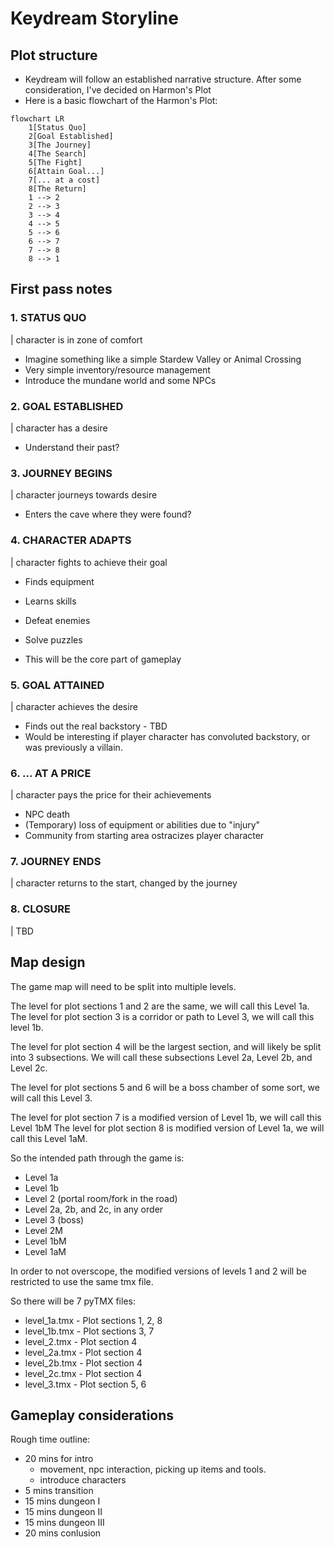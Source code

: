 # Keydream Storyline

## Plot structure

- Keydream will follow an established narrative structure. After some consideration, I've decided on Harmon's Plot
- Here is a basic flowchart of the Harmon's Plot:

``` mermaid
flowchart LR
    1[Status Quo]
    2[Goal Established]
    3[The Journey]
    4[The Search]
    5[The Fight]
    6[Attain Goal...]
    7[... at a cost]
    8[The Return]
    1 --> 2
    2 --> 3
    3 --> 4
    4 --> 5
    5 --> 6
    6 --> 7
    7 --> 8
    8 --> 1
```

## First pass notes

### 1. STATUS QUO

| character is in zone of comfort

- Imagine something like a simple Stardew Valley or Animal Crossing
- Very simple inventory/resource management
- Introduce the mundane world and some NPCs

### 2. GOAL ESTABLISHED

| character has a desire

- Understand their past?

### 3. JOURNEY BEGINS

| character journeys towards desire

- Enters the cave where they were found?

### 4. CHARACTER ADAPTS

| character fights to achieve their goal

- Finds equipment
- Learns skills
- Defeat enemies
- Solve puzzles

- This will be the core part of gameplay

### 5. GOAL ATTAINED

| character achieves the desire

- Finds out the real backstory - TBD
- Would be interesting if player character has convoluted backstory, or was previously a villain.

### 6. ... AT A PRICE

| character pays the price for their achievements

- NPC death
- (Temporary) loss of equipment or abilities due to "injury"
- Community from starting area ostracizes player character

### 7. JOURNEY ENDS

| character returns to the start, changed by the journey

### 8. CLOSURE

| TBD

## Map design

The game map will need to be split into multiple levels.

The level for plot sections 1 and 2 are the same, we will call this Level 1a.
The level for plot section 3 is a corridor or path to Level 3, we will call this level 1b.

The level for plot section 4 will be the largest section, and will likely be split into 3 subsections.
We will call these subsections Level 2a, Level 2b, and Level 2c.

The level for plot sections 5 and 6 will be a boss chamber of some sort, we will call this Level 3.

The level for plot section 7 is a modified version of Level 1b, we will call this Level 1bM
The level for plot section 8 is modified version of Level 1a, we will call this Level 1aM.

So the intended path through the game is:

- Level 1a
- Level 1b
- Level 2 (portal room/fork in the road)
- Level 2a, 2b, and 2c, in any order
- Level 3 (boss)
- Level 2M
- Level 1bM
- Level 1aM

In order to not overscope, the modified versions of levels 1 and 2 will be restricted to use the same tmx file.

So there will be 7 pyTMX files:

- level_1a.tmx - Plot sections 1, 2, 8
- level_1b.tmx - Plot sections 3, 7
- level_2.tmx  - Plot section 4
- level_2a.tmx - Plot section 4
- level_2b.tmx - Plot section 4
- level_2c.tmx - Plot section 4
- level_3.tmx  - Plot section 5, 6

## Gameplay considerations

Rough time outline:

- 20 mins for intro
  - movement, npc interaction, picking up items and tools.
  - introduce characters
- 5 mins transition
- 15 mins dungeon I
- 15 mins dungeon II
- 15 mins dungeon III
- 20 mins conlusion
